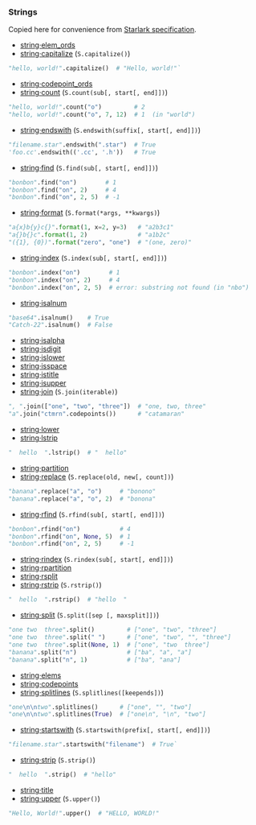 ### Strings

Copied here for convenience from [Starlark specification](https://github.com/google/starlark-go/blob/master/doc/spec.md#built-in-methods).

- [string·elem_ords](https://github.com/google/starlark-go/blob/master/doc/spec.md#string·elem_ords)
- [string·capitalize](https://github.com/google/starlark-go/blob/master/doc/spec.md#string·capitalize) (`S.capitalize()`)
```python
"hello, world!".capitalize()  # "Hello, world!"`
```

- [string·codepoint_ords](https://github.com/google/starlark-go/blob/master/doc/spec.md#string·codepoint_ords)
- [string·count](https://github.com/google/starlark-go/blob/master/doc/spec.md#string·count) (`S.count(sub[, start[, end]])`)
```python
"hello, world!".count("o")         # 2
"hello, world!".count("o", 7, 12)  # 1  (in "world")
```

- [string·endswith](https://github.com/google/starlark-go/blob/master/doc/spec.md#string·endswith) (`S.endswith(suffix[, start[, end]])`)
```python
"filename.star".endswith(".star")  # True
'foo.cc'.endswith(('.cc', '.h'))   # True
```

- [string·find](https://github.com/google/starlark-go/blob/master/doc/spec.md#string·find) (`S.find(sub[, start[, end]])`)
```python
"bonbon".find("on")        # 1
"bonbon".find("on", 2)     # 4
"bonbon".find("on", 2, 5)  # -1
```

- [string·format](https://github.com/google/starlark-go/blob/master/doc/spec.md#string·format) (`S.format(*args, **kwargs)`)
```python
"a{x}b{y}c{}".format(1, x=2, y=3)   # "a2b3c1"
"a{}b{}c".format(1, 2)              # "a1b2c"
"({1}, {0})".format("zero", "one")  # "(one, zero)"
```

- [string·index](https://github.com/google/starlark-go/blob/master/doc/spec.md#string·index) (`S.index(sub[, start[, end]])`)
```python
"bonbon".index("on")        # 1
"bonbon".index("on", 2)     # 4
"bonbon".index("on", 2, 5)  # error: substring not found (in "nbo")
```

- [string·isalnum](https://github.com/google/starlark-go/blob/master/doc/spec.md#string·isalnum)
```python
"base64".isalnum()    # True
"Catch-22".isalnum()  # False
```

- [string·isalpha](https://github.com/google/starlark-go/blob/master/doc/spec.md#string·isalpha)
- [string·isdigit](https://github.com/google/starlark-go/blob/master/doc/spec.md#string·isdigit)
- [string·islower](https://github.com/google/starlark-go/blob/master/doc/spec.md#string·islower)
- [string·isspace](https://github.com/google/starlark-go/blob/master/doc/spec.md#string·isspace)
- [string·istitle](https://github.com/google/starlark-go/blob/master/doc/spec.md#string·istitle)
- [string·isupper](https://github.com/google/starlark-go/blob/master/doc/spec.md#string·isupper)
- [string·join](https://github.com/google/starlark-go/blob/master/doc/spec.md#string·join) (`S.join(iterable)`)
```python
", ".join(["one", "two", "three"])  # "one, two, three"
"a".join("ctmrn".codepoints())      # "catamaran"
```

- [string·lower](https://github.com/google/starlark-go/blob/master/doc/spec.md#string·lower)
- [string·lstrip](https://github.com/google/starlark-go/blob/master/doc/spec.md#string·lstrip)
```python
"  hello  ".lstrip()  # "  hello"
```

- [string·partition](https://github.com/google/starlark-go/blob/master/doc/spec.md#string·partition)
- [string·replace](https://github.com/google/starlark-go/blob/master/doc/spec.md#string·replace) (`S.replace(old, new[, count])`)
```python
"banana".replace("a", "o")     # "bonono"
"banana".replace("a", "o", 2)  # "bonona"
```

- [string·rfind](https://github.com/google/starlark-go/blob/master/doc/spec.md#string·rfind) (`S.rfind(sub[, start[, end]])`)
```python
"bonbon".rfind("on")           # 4
"bonbon".rfind("on", None, 5)  # 1
"bonbon".rfind("on", 2, 5)     # -1
```

- [string·rindex](https://github.com/google/starlark-go/blob/master/doc/spec.md#string·rindex) (`S.rindex(sub[, start[, end]])`)
- [string·rpartition](https://github.com/google/starlark-go/blob/master/doc/spec.md#string·rpartition)
- [string·rsplit](https://github.com/google/starlark-go/blob/master/doc/spec.md#string·rsplit)
- [string·rstrip](https://github.com/google/starlark-go/blob/master/doc/spec.md#string·rstrip) (`S.rstrip()`)
```python
"  hello  ".rstrip()  # "hello  "
```

- [string·split](https://github.com/google/starlark-go/blob/master/doc/spec.md#string·split) (`S.split([sep [, maxsplit]])`)
```python
"one two  three".split()         # ["one", "two", "three"]
"one two  three".split(" ")      # ["one", "two", "", "three"]
"one two  three".split(None, 1)  # ["one", "two  three"]
"banana".split("n")              # ["ba", "a", "a"]
"banana".split("n", 1)           # ["ba", "ana"]
```

- [string·elems](https://github.com/google/starlark-go/blob/master/doc/spec.md#string·elems)
- [string·codepoints](https://github.com/google/starlark-go/blob/master/doc/spec.md#string·codepoints)
- [string·splitlines](https://github.com/google/starlark-go/blob/master/doc/spec.md#string·splitlines) (`S.splitlines([keepends])`)
```python
"one\n\ntwo".splitlines()      # ["one", "", "two"]
"one\n\ntwo".splitlines(True)  # ["one\n", "\n", "two"]
```

- [string·startswith](https://github.com/google/starlark-go/blob/master/doc/spec.md#string·startswith) (`S.startswith(prefix[, start[, end]])`)
```python
"filename.star".startswith("filename")  # True`
```

- [string·strip](https://github.com/google/starlark-go/blob/master/doc/spec.md#string·strip) (`S.strip()`)
```python
"  hello  ".strip()  # "hello"
```

- [string·title](https://github.com/google/starlark-go/blob/master/doc/spec.md#string·title)
- [string·upper](https://github.com/google/starlark-go/blob/master/doc/spec.md#string·upper) (`S.upper()`)
```python
"Hello, World!".upper()  # "HELLO, WORLD!"
```
